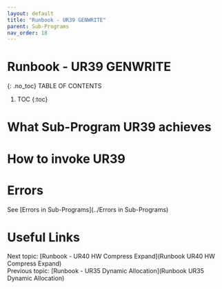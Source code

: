 ```yaml
---
layout: default
title: "Runbook - UR39 GENWRITE"
parent: Sub-Programs
nav_order: 18
---
```


# Runbook - UR39 GENWRITE
{: .no_toc}
TABLE OF CONTENTS 
1. TOC
{:toc}  

# What Sub-Program UR39 achieves

# How to invoke UR39

# Errors
See [Errors in Sub-Programs](../Errors in Sub-Programs)  
  
  
# Useful Links
Next topic: [Runbook - UR40 HW Compress Expand](Runbook UR40 HW Compress Expand)  
Previous topic: [Runbook - UR35 Dynamic Allocation](Runbook UR35 Dynamic Allocation) 
